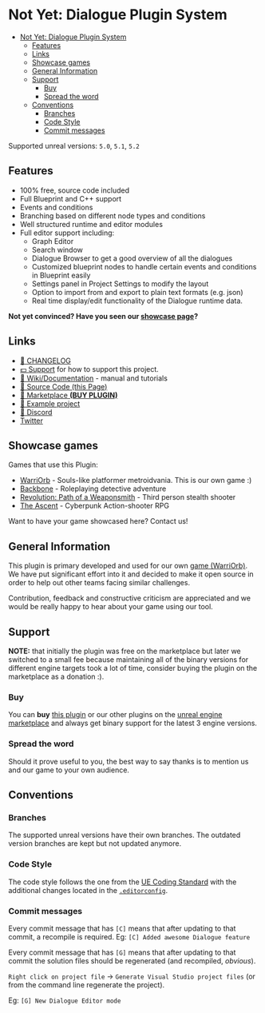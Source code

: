# Not Yet: Dialogue Plugin System

- [Not Yet: Dialogue Plugin System](#not-yet-dialogue-plugin-system)
	- [Features](#features)
	- [Links](#links)
	- [Showcase games](#showcase-games)
	- [General Information](#general-information)
	- [Support](#support)
		- [Buy](#buy)
		- [Spread the word](#spread-the-word)
	- [Conventions](#conventions)
		- [Branches](#branches)
		- [Code Style](#code-style)
		- [Commit messages](#commit-messages)

Supported unreal versions: `5.0`, `5.1`, `5.2`

## Features

- 100% free, source code included
- Full Blueprint and C++ support
- Events and conditions
- Branching based on different node types and conditions
- Well structured runtime and editor modules
- Full editor support including:
    - Graph Editor
    - Search window
    - Dialogue Browser to get a good overview of all the dialogues
    - Customized blueprint nodes to handle certain events and conditions in Blueprint easily
    - Settings panel in Project Settings to modify the layout
    - Option to import from and export to plain text formats (e.g. json)
    - Real time display/edit functionality of the Dialogue runtime data.

**Not yet convinced? Have you seen our [showcase page](https://gitlab.com/NotYetGames/DlgSystem/wikis/Feature-Showcase)?**

## Links

* [🐛 CHANGELOG](Docs/CHANGELOG.md)
* [💵 Support](#support) for how to support this project.
* [📖 Wiki/Documentation](https://bit.ly/DlgWiki) - manual and tutorials
* [🔢 Source Code (this Page)](https://bit.ly/NYDlgSystemSource)
* [🛒 Marketplace **(BUY PLUGIN)**](https://bit.ly/DlgMarketplace)
* [🏢 Example project](https://github.com/NotYetGames/NotYetDlgSystemExample)
* [💬 Discord](https://bit.ly/NYDiscord)
* [Twitter](https://twitter.com/NotYetDevs)

## Showcase games

Games that use this Plugin:
* [WarriOrb](http://www.warriorb.com) - Souls-like platformer metroidvania. This is our own game :)
* [Backbone](https://store.steampowered.com/app/865610/Backbone/) - Roleplaying detective adventure
* [Revolution: Path of a Weaponsmith](https://store.steampowered.com/app/1295560/Revolution_Path_of_a_Weaponsmith/) - Third person stealth shooter
* [The Ascent](https://store.steampowered.com/app/979690/The_Ascent/) - Cyberpunk Action-shooter RPG

Want to have your game showcased here? Contact us!

## General Information

This plugin is primary developed and used for our own [game (WarriOrb)](http://www.warriorb.com).
We have put significant effort into it and decided to make it open source in order to help out other teams facing similar challenges.

Contribution, feedback and constructive criticism are appreciated and we would be really happy to hear about your game using our tool.

## Support

**NOTE:** that initially the plugin was free on the marketplace but later we switched to a small fee because maintaining all of the binary versions for different engine targets took a lot of time, consider buying the plugin on the marketplace as a donation :).

### Buy

You can **buy** [this plugin](https://bit.ly/DlgMarketplace) or our other plugins on the [unreal engine marketplace](https://www.unrealengine.com/marketplace/en-US/profile/Not+Yet) and always get binary support for the latest 3 engine versions.

### Spread the word

Should it prove useful to you, the best way to say thanks is to mention us and our game to your own audience.

## Conventions

### Branches

The supported unreal versions have their own branches.
The outdated version branches are kept but not updated anymore.

### Code Style

The code style follows the one from the [UE Coding Standard](https://docs.unrealengine.com/latest/INT/Programming/Development/CodingStandard/)
with the additional changes located in the [`.editorconfig`](.editorconfig).

### Commit messages

Every commit message that has `[C]` means that after updating to that commit, a recompile is required.
Eg: `[C] Added awesome Dialogue feature`

Every commit message that has `[G]` means that after updating to that commit the solution files should be regenerated (and recompiled, *obvious*).

`Right click on project file` -> `Generate Visual Studio project files` (or from the command line regenerate the project).

Eg: `[G] New Dialogue Editor mode`
